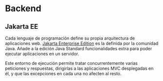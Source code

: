 # Backend

## Jakarta EE

Cada lenguaje de programación define su propia arquitectura de aplicaciones web. [Jakarta Enterprise Edition](https://en.wikipedia.org/wiki/Jakarta_EE) es la definida por la comunidad Java. Añade a la edición Java Standard funcionalidades extra para poder ejecutar aplicaciones en un servidor.

<object type="image/svg+xml" data="./files/img/jakarta-ee.excalidraw.svg" width="100%"></object>

Este entorno de ejecución permite tratar concurrentemente varias peticiones y respuestas, dirigirlas a las  aplicaciones MVC desplegadas en él, y que las excepciones en cada una no afecten al resto.

<object type="image/svg+xml" data="./files/img/concurrencia.excalidraw.svg" width="100%"></object>